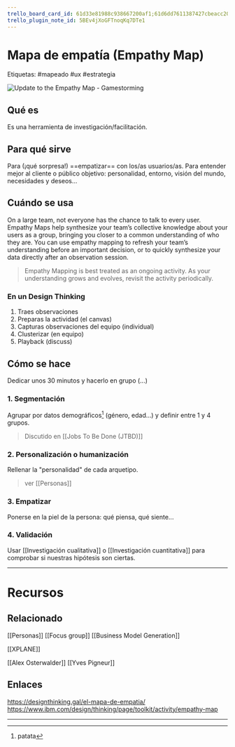 ```yaml
---
trello_board_card_id: 61d33e81988c938667200af1;61d6dd7611387427cbeacc20
trello_plugin_note_id: 5BEv4jXoGFTnoqKq7DTe1
---
```

# Mapa de empatía (Empathy Map)
Etiquetas: #mapeado #ux #estrategia

![Update to the Empathy Map - Gamestorming](https://gamestorming.com/wp-content/uploads/2017/07/Empathy-Map-006-PNG.png)

## Qué es
Es una herramienta de investigación/facilitación.

## Para qué sirve
Para (¡qué sorpresa!) ==empatizar== con los/as usuarios/as. Para entender mejor al cliente o público objetivo: personalidad, entorno, visión del mundo, necesidades y deseos...

## Cuándo se usa
On a large team, not everyone has the chance to talk to every user. Empathy Maps help synthesize your team’s collective knowledge about your users as a group, bringing you closer to a common understanding of who they are. You can use empathy mapping to refresh your team’s understanding before an important decision, or to quickly synthesize your data directly after an observation session. 

>Empathy Mapping is best treated as an ongoing activity. As your understanding grows and evolves, revisit the activity periodically.

### En un Design Thinking
1. Traes observaciones
2. Preparas la actividad (el canvas)
3. Capturas observaciones del equipo (individual)
4. Clusterizar (en equipo)
5. Playback (discuss)

## Cómo se hace
Dedicar unos 30 minutos y hacerlo en grupo (...)

### 1. Segmentación
Agrupar por datos demográficos[^1] (género, edad...) y definir entre 1 y 4 grupos.

> Discutido en [[Jobs To Be Done (JTBD)]]

### 2. Personalización o humanización
Rellenar la "personalidad" de cada arquetipo.

> ver [[Personas]]

### 3. Empatizar
Ponerse en la piel de la persona: qué piensa, qué siente...

### 4. Validación
Usar [[Investigación cualitativa]] o [[Investigación cuantitativa]] para comprobar si nuestras hipótesis son ciertas.



---

# Recursos

## Relacionado
[[Personas]]
[[Focus group]]
[[Business Model Generation]]

[[XPLANE]]

[[Alex Osterwalder]]
[[Yves Pigneur]]

## Enlaces
https://designthinking.gal/el-mapa-de-empatia/
https://www.ibm.com/design/thinking/page/toolkit/activity/empathy-map

---

[^1]: patata